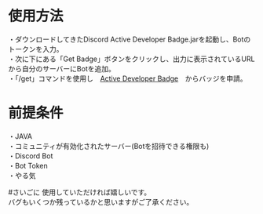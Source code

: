 # 使用方法
・ダウンロードしてきたDiscord Active Developer Badge.jarを起動し、Botのトークンを入力。<br>
・次に下にある「Get Badge」ボタンをクリックし、出力に表示されているURLから自分のサーバーにBotを追加。<br>
・「/get」コマンドを使用し　[Active Developer Badge](https://discord.com/developers/active-developer)　からバッジを申請。

# 前提条件
・JAVA<br>
・コミュニティが有効化されたサーバー(Botを招待できる権限も)<br>
・Discord Bot<br>
・Bot Token<br>
・やる気

#さいごに
使用していただければ嬉しいです。<br>
バグもいくつか残っているかと思いますがご了承ください。
